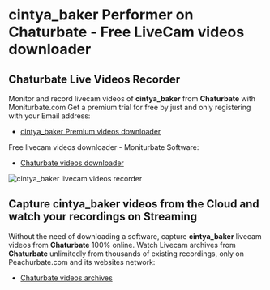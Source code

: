 # cintya_baker Performer on Chaturbate - Free LiveCam videos downloader

## Chaturbate Live Videos Recorder

Monitor and record livecam videos of **cintya_baker** from **Chaturbate** with Moniturbate.com
Get a premium trial for free by just and only registering with your Email address:
* [cintya_baker Premium videos downloader](https://moniturbate.com/request-demo-licence-key.html)

Free livecam videos downloader - Moniturbate Software:
* [Chaturbate videos downloader](https://moniturbate.com/moniturbate-download-software.html)

![cintya_baker livecam videos recorder](https://peachurnet.com/templates/moniturbate-software.png)


## Capture cintya_baker videos from the Cloud and watch your recordings on Streaming

Without the need of downloading a software, capture **cintya_baker** livecam videos from **Chaturbate** 100% online.
Watch Livecam archives from **Chaturbate** unlimitedly from thousands of existing recordings, only on Peachurbate.com and its websites network:
* [Chaturbate videos archives](https://peachurnet.com/)